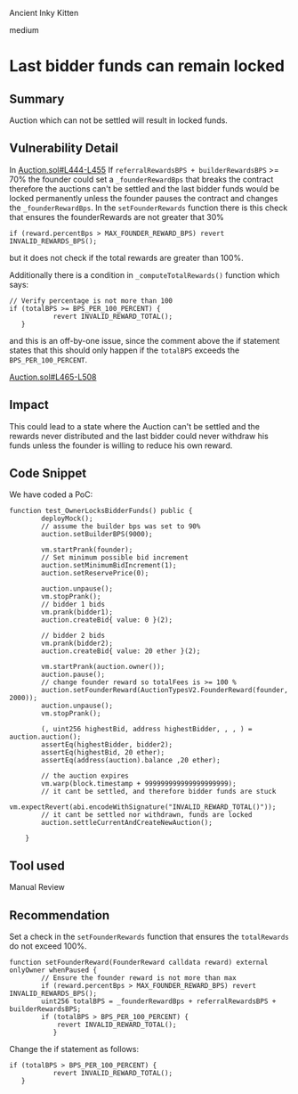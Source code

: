 Ancient Inky Kitten

medium

# Last bidder funds can remain locked

## Summary
Auction which can not be settled will result in locked funds.

## Vulnerability Detail
In [Auction.sol#L444-L455](https://github.com/sherlock-audit/2023-09-nounsbuilder/blob/main/nouns-protocol/src/auction/Auction.sol#L444-L455)
If `referralRewardsBPS + builderRewardsBPS` >= 70% the founder could set a `_founderRewardBps` that breaks the contract therefore the auctions can't be settled and the last bidder funds would be locked permanently unless the founder pauses the contract and changes the `_founderRewardBps`. 
In the `setFounderRewards` function there is this check that ensures the founderRewards are not greater that 30%
```solidity
if (reward.percentBps > MAX_FOUNDER_REWARD_BPS) revert INVALID_REWARDS_BPS();
```
but it does not check if the total rewards are greater than 100%.

Additionally there is a condition in `_computeTotalRewards()` function which says:
 ```solidity
// Verify percentage is not more than 100
 if (totalBPS >= BPS_PER_100_PERCENT) {
            revert INVALID_REWARD_TOTAL();
    }
```
and this is an off-by-one issue, since the comment above the if statement states that this should only happen if the `totalBPS` exceeds the `BPS_PER_100_PERCENT`.

[Auction.sol#L465-L508](https://github.com/sherlock-audit/2023-09-nounsbuilder/blob/main/nouns-protocol/src/auction/Auction.sol#L465-L508)

## Impact
This could lead to a state where the Auction can't be settled and the rewards never distributed and the last bidder could never withdraw his funds unless the founder is willing to reduce his own reward.

## Code Snippet
We have coded a PoC:
```solidity
function test_OwnerLocksBidderFunds() public {
        deployMock();
        // assume the builder bps was set to 90%
        auction.setBuilderBPS(9000);

        vm.startPrank(founder);
        // Set minimum possible bid increment
        auction.setMinimumBidIncrement(1);
        auction.setReservePrice(0);

        auction.unpause();
        vm.stopPrank();
        // bidder 1 bids
        vm.prank(bidder1);
        auction.createBid{ value: 0 }(2);

        // bidder 2 bids
        vm.prank(bidder2);
        auction.createBid{ value: 20 ether }(2);

        vm.startPrank(auction.owner());
        auction.pause();
        // change founder reward so totalFees is >= 100 %
        auction.setFounderReward(AuctionTypesV2.FounderReward(founder, 2000));
        auction.unpause();
        vm.stopPrank();

        (, uint256 highestBid, address highestBidder, , , ) = auction.auction();
        assertEq(highestBidder, bidder2);
        assertEq(highestBid, 20 ether);
        assertEq(address(auction).balance ,20 ether);

        // the auction expires
        vm.warp(block.timestamp + 999999999999999999999);
        // it cant be settled, and therefore bidder funds are stuck
        vm.expectRevert(abi.encodeWithSignature("INVALID_REWARD_TOTAL()"));
        // it cant be settled nor withdrawn, funds are locked
        auction.settleCurrentAndCreateNewAuction();
        
    }
```
## Tool used

Manual Review

## Recommendation
Set a check in the `setFounderRewards` function that ensures the `totalRewards` do not exceed 100%.
```solidity
function setFounderReward(FounderReward calldata reward) external onlyOwner whenPaused {
        // Ensure the founder reward is not more than max
        if (reward.percentBps > MAX_FOUNDER_REWARD_BPS) revert INVALID_REWARDS_BPS();
        uint256 totalBPS = _founderRewardBps + referralRewardsBPS + builderRewardsBPS;
        if (totalBPS > BPS_PER_100_PERCENT) {
            revert INVALID_REWARD_TOTAL();
           }
```        
Change the if statement as follows:
 ```solidity
 if (totalBPS > BPS_PER_100_PERCENT) {
            revert INVALID_REWARD_TOTAL();
    }
```